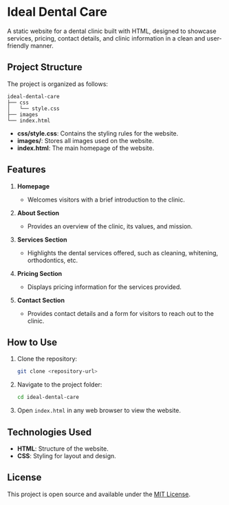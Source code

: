 # Ideal Dental Care

A static website for a dental clinic built with HTML, designed to showcase services, pricing, contact details, and clinic information in a clean and user-friendly manner.

## Project Structure

The project is organized as follows:

```
ideal-dental-care
├── css
│   └── style.css
├── images
└── index.html
```

- **css/style.css**: Contains the styling rules for the website.
- **images/**: Stores all images used on the website.
- **index.html**: The main homepage of the website.

## Features

1. **Homepage**
   - Welcomes visitors with a brief introduction to the clinic.

2. **About Section**
   - Provides an overview of the clinic, its values, and mission.

3. **Services Section**
   - Highlights the dental services offered, such as cleaning, whitening, orthodontics, etc.

4. **Pricing Section**
   - Displays pricing information for the services provided.

5. **Contact Section**
   - Provides contact details and a form for visitors to reach out to the clinic.

## How to Use

1. Clone the repository:
   ```bash
   git clone <repository-url>
   ```
2. Navigate to the project folder:
   ```bash
   cd ideal-dental-care
   ```
3. Open `index.html` in any web browser to view the website.

## Technologies Used

- **HTML**: Structure of the website.
- **CSS**: Styling for layout and design.

## License

This project is open source and available under the [MIT License](LICENSE).